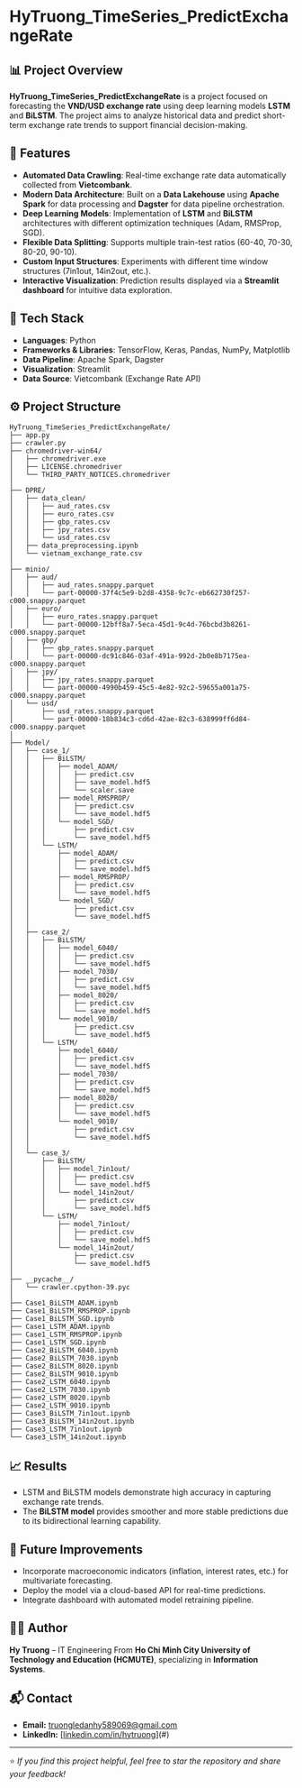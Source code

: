# HyTruong_TimeSeries_PredictExchangeRate

## 📊 Project Overview

**HyTruong_TimeSeries_PredictExchangeRate** is a project focused on forecasting the **VND/USD exchange rate** using deep learning models **LSTM** and **BiLSTM**. The project aims to analyze historical data and predict short-term exchange rate trends to support financial decision-making.

## 🚀 Features

* **Automated Data Crawling**: Real-time exchange rate data automatically collected from **Vietcombank**.
* **Modern Data Architecture**: Built on a **Data Lakehouse** using **Apache Spark** for data processing and **Dagster** for data pipeline orchestration.
* **Deep Learning Models**: Implementation of **LSTM** and **BiLSTM** architectures with different optimization techniques (Adam, RMSProp, SGD).
* **Flexible Data Splitting**: Supports multiple train-test ratios (60-40, 70-30, 80-20, 90-10).
* **Custom Input Structures**: Experiments with different time window structures (7in1out, 14in2out, etc.).
* **Interactive Visualization**: Prediction results displayed via a **Streamlit dashboard** for intuitive data exploration.

## 🧠 Tech Stack

* **Languages**: Python
* **Frameworks & Libraries**: TensorFlow, Keras, Pandas, NumPy, Matplotlib
* **Data Pipeline**: Apache Spark, Dagster
* **Visualization**: Streamlit
* **Data Source**: Vietcombank (Exchange Rate API)

## ⚙️ Project Structure

```
HyTruong_TimeSeries_PredictExchangeRate/
├── app.py
├── crawler.py
├── chromedriver-win64/
│   ├── chromedriver.exe
│   ├── LICENSE.chromedriver
│   └── THIRD_PARTY_NOTICES.chromedriver
│
├── DPRE/
│   ├── data_clean/
│   │   ├── aud_rates.csv
│   │   ├── euro_rates.csv
│   │   ├── gbp_rates.csv
│   │   ├── jpy_rates.csv
│   │   └── usd_rates.csv
│   ├── data_preprocessing.ipynb
│   └── vietnam_exchange_rate.csv
│
├── minio/
│   ├── aud/
│   │   ├── aud_rates.snappy.parquet
│   │   └── part-00000-37f4c5e9-b2d8-4358-9c7c-eb662730f257-c000.snappy.parquet
│   ├── euro/
│   │   ├── euro_rates.snappy.parquet
│   │   └── part-00000-12bff8a7-5eca-45d1-9c4d-76bcbd3b8261-c000.snappy.parquet
│   ├── gbp/
│   │   ├── gbp_rates.snappy.parquet
│   │   └── part-00000-dc91c846-03af-491a-992d-2b0e8b7175ea-c000.snappy.parquet
│   ├── jpy/
│   │   ├── jpy_rates.snappy.parquet
│   │   └── part-00000-4990b459-45c5-4e82-92c2-59655a001a75-c000.snappy.parquet
│   └── usd/
│       ├── usd_rates.snappy.parquet
│       └── part-00000-18b834c3-cd6d-42ae-82c3-638999ff6d84-c000.snappy.parquet
│
├── Model/
│   ├── case_1/
│   │   ├── BiLSTM/
│   │   │   ├── model_ADAM/
│   │   │   │   ├── predict.csv
│   │   │   │   ├── save_model.hdf5
│   │   │   │   └── scaler.save
│   │   │   ├── model_RMSPROP/
│   │   │   │   ├── predict.csv
│   │   │   │   └── save_model.hdf5
│   │   │   └── model_SGD/
│   │   │       ├── predict.csv
│   │   │       └── save_model.hdf5
│   │   └── LSTM/
│   │       ├── model_ADAM/
│   │       │   ├── predict.csv
│   │       │   └── save_model.hdf5
│   │       ├── model_RMSPROP/
│   │       │   ├── predict.csv
│   │       │   └── save_model.hdf5
│   │       └── model_SGD/
│   │           ├── predict.csv
│   │           └── save_model.hdf5
│   │
│   ├── case_2/
│   │   ├── BiLSTM/
│   │   │   ├── model_6040/
│   │   │   │   ├── predict.csv
│   │   │   │   └── save_model.hdf5
│   │   │   ├── model_7030/
│   │   │   │   ├── predict.csv
│   │   │   │   └── save_model.hdf5
│   │   │   ├── model_8020/
│   │   │   │   ├── predict.csv
│   │   │   │   └── save_model.hdf5
│   │   │   └── model_9010/
│   │   │       ├── predict.csv
│   │   │       └── save_model.hdf5
│   │   └── LSTM/
│   │       ├── model_6040/
│   │       │   ├── predict.csv
│   │       │   └── save_model.hdf5
│   │       ├── model_7030/
│   │       │   ├── predict.csv
│   │       │   └── save_model.hdf5
│   │       ├── model_8020/
│   │       │   ├── predict.csv
│   │       │   └── save_model.hdf5
│   │       └── model_9010/
│   │           ├── predict.csv
│   │           └── save_model.hdf5
│   │
│   └── case_3/
│       ├── BiLSTM/
│       │   ├── model_7in1out/
│       │   │   ├── predict.csv
│       │   │   └── save_model.hdf5
│       │   └── model_14in2out/
│       │       ├── predict.csv
│       │       └── save_model.hdf5
│       └── LSTM/
│           ├── model_7in1out/
│           │   ├── predict.csv
│           │   └── save_model.hdf5
│           └── model_14in2out/
│               ├── predict.csv
│               └── save_model.hdf5
│
├── __pycache__/
│   └── crawler.cpython-39.pyc
│
├── Case1_BiLSTM_ADAM.ipynb
├── Case1_BiLSTM_RMSPROP.ipynb
├── Case1_BiLSTM_SGD.ipynb
├── Case1_LSTM_ADAM.ipynb
├── Case1_LSTM_RMSPROP.ipynb
├── Case1_LSTM_SGD.ipynb
├── Case2_BiLSTM_6040.ipynb
├── Case2_BiLSTM_7030.ipynb
├── Case2_BiLSTM_8020.ipynb
├── Case2_BiLSTM_9010.ipynb
├── Case2_LSTM_6040.ipynb
├── Case2_LSTM_7030.ipynb
├── Case2_LSTM_8020.ipynb
├── Case2_LSTM_9010.ipynb
├── Case3_BiLSTM_7in1out.ipynb
├── Case3_BiLSTM_14in2out.ipynb
├── Case3_LSTM_7in1out.ipynb
└── Case3_LSTM_14in2out.ipynb

```

## 📈 Results

* LSTM and BiLSTM models demonstrate high accuracy in capturing exchange rate trends.
* The **BiLSTM model** provides smoother and more stable predictions due to its bidirectional learning capability.

## 🔮 Future Improvements

* Incorporate macroeconomic indicators (inflation, interest rates, etc.) for multivariate forecasting.
* Deploy the model via a cloud-based API for real-time predictions.
* Integrate dashboard with automated model retraining pipeline.

## 👨‍💻 Author

**Hy Truong** – IT Engineering From **Ho Chi Minh City University of Technology and Education (HCMUTE)**, specializing in **Information Systems**.

## 📬 Contact

* **Email:** [truongledanhy589069@gmail.com](mailto:truongledanhy589069@gmail.com)
* **LinkedIn:** [[linkedin.com/in/hytruong](https://www.linkedin.com/in/truong-le-dan-hy-b2820424b/)](#)

---

⭐ *If you find this project helpful, feel free to star the repository and share your feedback!*
